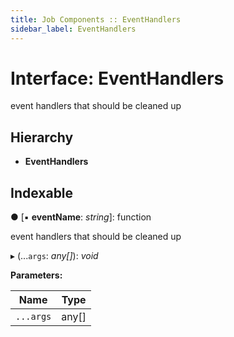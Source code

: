 ```yaml
---
title: Job Components :: EventHandlers
sidebar_label: EventHandlers
---
```


# Interface: EventHandlers

event handlers that should be cleaned up

## Hierarchy

* **EventHandlers**

## Indexable

● \[▪ **eventName**: *string*\]: function

event handlers that should be cleaned up

▸ (...`args`: *any[]*): *void*

**Parameters:**

Name | Type |
------ | ------ |
`...args` | any[] |

